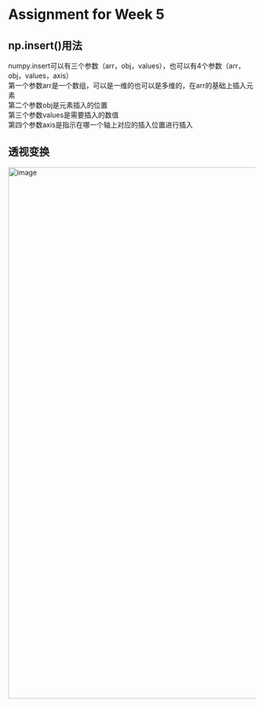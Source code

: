 # Assignment for Week 5
## np.insert()用法
numpy.insert可以有三个参数（arr，obj，values），也可以有4个参数（arr，obj，values，axis）  
第一个参数arr是一个数组，可以是一维的也可以是多维的，在arr的基础上插入元素  
第二个参数obj是元素插入的位置  
第三个参数values是需要插入的数值  
第四个参数axis是指示在哪一个轴上对应的插入位置进行插入  
## 透视变换
<img width="1081" alt="image" src="https://github.com/tangjunhao518/badou-ai-special-2023/assets/93815985/21bef868-ef21-41ab-84c6-ece7bb4359a8">
